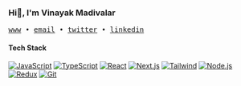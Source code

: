 ### Hi👋, I'm Vinayak Madivalar

<samp>
  <a href="https://vinayak-dev.vercel.app/">www</a> •
  <a href="mailto:vinayak.m0157@gmail.com">email</a> •
  <a href="https://x.com/vinayakm45">twitter</a> •
  <a href="https://linkedin.com/in/vinayak-madivalar">linkedin</a>
</samp>


#### Tech Stack

[![JavaScript](https://img.shields.io/badge/JavaScript-gray?logo=javascript)](https://developer.mozilla.org/en-US/docs/Web/JavaScript)
[![TypeScript](https://img.shields.io/badge/TypeScript-gray?logo=typescript)](https://www.typescriptlang.org/docs/)
[![React](https://img.shields.io/badge/React-gray?logo=react)](https://react.dev/)
[![Next.js](https://img.shields.io/badge/Next.js-gray?logo=next.js)](https://nextjs.org/docs)
[![Tailwind](https://img.shields.io/badge/Tailwind-gray?logo=tailwindcss)](https://tailwindcss.com/docs)
[![Node.js](https://img.shields.io/badge/Node.js-gray?logo=node.js)](https://nodejs.org/docs/latest/api/)
[![Redux](https://img.shields.io/badge/Redux-gray?logo=redux)](https://redux-toolkit.js.org/)
[![Git](https://img.shields.io/badge/Git-gray?logo=git)](https://git-scm.com/doc)




  






